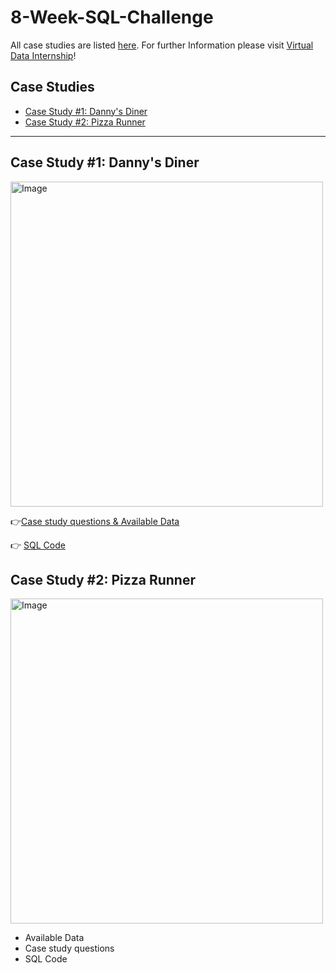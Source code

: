 # 8-Week-SQL-Challenge
All case studies are listed [here](https://8weeksqlchallenge.com/). For further Information please visit [Virtual Data Internship](https://www.datawithdanny.com/)!
## Case Studies
-  [Case Study #1: Danny's Diner](#case-study-1-dannys-diner)
-  [Case Study #2: Pizza Runner](#case-study-2-pizza-runner)


***
## Case Study #1: Danny's Diner 
<img src="https://user-images.githubusercontent.com/81607668/127727503-9d9e7a25-93cb-4f95-8bd0-20b87cb4b459.png" alt="Image" width="500" height="520">

:point_right:[Case study questions & Available Data](https://8weeksqlchallenge.com/case-study-1/)

:point_right: [SQL Code](https://github.com/usnaim/8-Week-SQL-Challenge/commit/5e64c68dbc3925c62dd1e9a87426fc5c40d839de)

## Case Study #2: Pizza Runner
<img src="https://user-images.githubusercontent.com/81607668/127271856-3c0d5b4a-baab-472c-9e24-3c1e3c3359b2.png" alt="Image" width="500" height="520">

- Available Data
- Case study questions
- SQL Code
